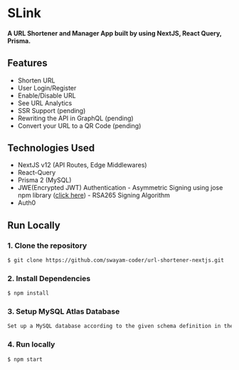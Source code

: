 # SLink
#### A URL Shortener and Manager App built by using NextJS, React Query, Prisma.

## Features

* Shorten URL
* User Login/Register
* Enable/Disable URL
* See URL Analytics
* SSR Support (pending)
* Rewriting the API in GraphQL (pending)
* Convert your URL to a QR Code (pending)

## Technologies Used

* NextJS v12 (API Routes, Edge Middlewares)
* React-Query
* Prisma 2 (MySQL)
* JWE(Encrypted JWT) Authentication - Asymmetric Signing using jose npm library ([click here](https://www.npmjs.com/package/jose)) - RSA265 Signing Algorithm
* Auth0

## Run Locally
### 1. Clone the repository
```sh
$ git clone https://github.com/swayam-coder/url-shortener-nextjs.git
```

### 2. Install Dependencies
```sh
$ npm install 
```
### 3. Setup MySQL Atlas Database
```sh
Set up a MySQL database according to the given schema definition in the project.
```
### 4. Run locally
```sh
$ npm start 
```
